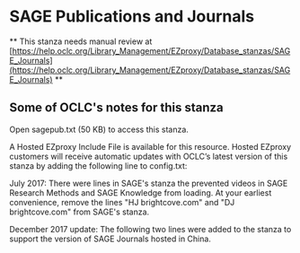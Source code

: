 # SAGE Publications and Journals
** This stanza needs manual review at [https://help.oclc.org/Library_Management/EZproxy/Database_stanzas/SAGE_Journals](https://help.oclc.org/Library_Management/EZproxy/Database_stanzas/SAGE_Journals) **

## Some of OCLC's notes for this stanza

Open sagepub.txt (50 KB) to access this stanza.

A Hosted EZproxy Include File is available for this resource. Hosted EZproxy customers will receive automatic updates with OCLC&rsquo;s latest version of this stanza by adding the following line to config.txt:

July 2017: There were lines in SAGE's stanza the prevented videos in SAGE Research Methods and SAGE Knowledge from loading. At your earliest convenience, remove the lines &quot;HJ brightcove.com&quot; and &quot;DJ brightcove.com&quot; from SAGE's stanza.

December 2017 update: The following two lines were added to the stanza to support the version of SAGE Journals hosted in China.
